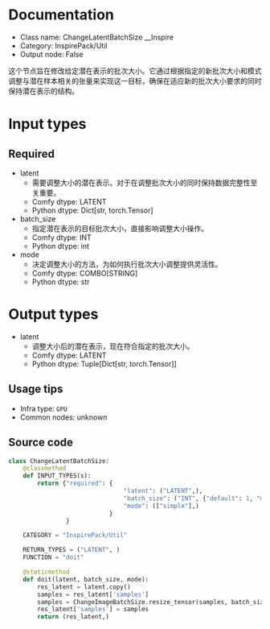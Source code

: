 
# Documentation
- Class name: ChangeLatentBatchSize __Inspire
- Category: InspirePack/Util
- Output node: False

这个节点旨在修改给定潜在表示的批次大小。它通过根据指定的新批次大小和模式调整与潜在样本相关的张量来实现这一目标，确保在适应新的批次大小要求的同时保持潜在表示的结构。

# Input types
## Required
- latent
    - 需要调整大小的潜在表示。对于在调整批次大小的同时保持数据完整性至关重要。
    - Comfy dtype: LATENT
    - Python dtype: Dict[str, torch.Tensor]
- batch_size
    - 指定潜在表示的目标批次大小，直接影响调整大小操作。
    - Comfy dtype: INT
    - Python dtype: int
- mode
    - 决定调整大小的方法，为如何执行批次大小调整提供灵活性。
    - Comfy dtype: COMBO[STRING]
    - Python dtype: str

# Output types
- latent
    - 调整大小后的潜在表示，现在符合指定的批次大小。
    - Comfy dtype: LATENT
    - Python dtype: Tuple[Dict[str, torch.Tensor]]


## Usage tips
- Infra type: `GPU`
- Common nodes: unknown


## Source code
```python
class ChangeLatentBatchSize:
    @classmethod
    def INPUT_TYPES(s):
        return {"required": {
                                "latent": ("LATENT",),
                                "batch_size": ("INT", {"default": 1, "min": 1, "max": 4096, "step": 1}),
                                "mode": (["simple"],)
                            }
                }

    CATEGORY = "InspirePack/Util"

    RETURN_TYPES = ("LATENT", )
    FUNCTION = "doit"

    @staticmethod
    def doit(latent, batch_size, mode):
        res_latent = latent.copy()
        samples = res_latent['samples']
        samples = ChangeImageBatchSize.resize_tensor(samples, batch_size, mode)
        res_latent['samples'] = samples
        return (res_latent,)

```
